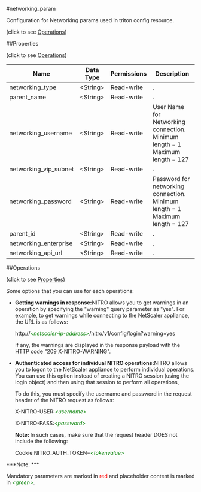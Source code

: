 #networking_param



Configuration for Networking params used in triton config resource.

<span>(click to see [Operations](#operations))</span>



##Properties 

<span>(click to see [Operations](#operations))</span>





<table><thead><tr><th>Name</th><th>Data Type</th><th>Permissions</th><th>Description</th></tr></thead><tbody><tr><td>networking_type</td><td>&lt;String></td><td>Read-write</td><td>.</td></tr><tr><td>parent_name</td><td>&lt;String></td><td>Read-write</td><td>.</td></tr><tr><td>networking_username</td><td>&lt;String></td><td>Read-write</td><td>User Name for Networking connection.<br>Minimum length = 1<br>Maximum length = 127</td></tr><tr><td>networking_vip_subnet</td><td>&lt;String></td><td>Read-write</td><td>.</td></tr><tr><td>networking_password</td><td>&lt;String></td><td>Read-write</td><td>Password for networking connection.<br>Minimum length = 1<br>Maximum length = 127</td></tr><tr><td>parent_id</td><td>&lt;String></td><td>Read-write</td><td>.</td></tr><tr><td>networking_enterprise</td><td>&lt;String></td><td>Read-write</td><td>.</td></tr><tr><td>networking_api_url</td><td>&lt;String></td><td>Read-write</td><td>.</td></tr></tbody></table>

##Operations 

<span>(click to see [Properties](#properties))</span>





Some options that you can use for each operations:

<ul><li><p><b>Getting warnings in response:</b>NITRO allows you to get warnings in an operation by specifying the "warning" query parameter as "yes". For example, to get warnings while connecting to the NetScaler appliance, the URL is as follows:</p><p>http://<span style="color:green;font-style:italic;">&lt;netscaler-ip-address&gt;</span>/nitro/v1/config/login?warning=yes</p><p>If any, the warnings are displayed in the response payload with the HTTP code "209 X-NITRO-WARNING".</p></li><li><p><b>Authenticated access for individual NITRO operations:</b>NITRO allows you to logon to the NetScaler appliance to perform individual operations. You can use this option instead of creating a NITRO session (using the login object) and then using that session to perform all operations,</p><p>To do this, you must specify the username and password in the request header of the NITRO request as follows:</p><p>X-NITRO-USER:<span style="color:green;font-style:italic;">&lt;username&gt;</span></p><p>X-NITRO-PASS:<span style="color:green;font-style:italic;">&lt;password&gt;</span></p><p><b>Note: </b>In such cases, make sure that the request header DOES not include the following:</p><p>Cookie:NITRO_AUTH_TOKEN=<span style="color:green;font-style:italic;">&lt;tokenvalue&gt;</span></p></li></ul>







***Note: *** 

Mandatory parameters are marked in <span style="color:#FF0000;">red</span> and placeholder content is marked in <span style="color:green;font-style:italic">&lt;green&gt;</span>.



